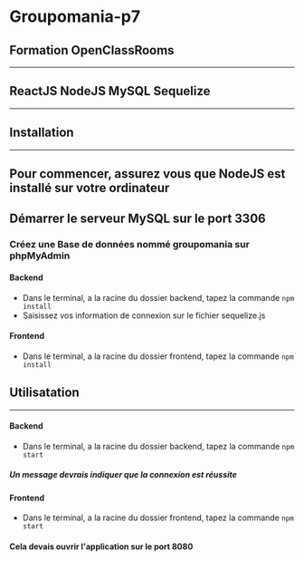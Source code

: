 # Groupomania-p7

## Formation OpenClassRooms

---

## ReactJS NodeJS MySQL Sequelize

---

## Installation

---

## **Pour commencer, assurez vous que NodeJS est installé sur votre ordinateur**

## **Démarrer le serveur MySQL sur le port 3306**

### Créez une Base de données nommé groupomania sur phpMyAdmin

#### Backend

- Dans le terminal, a la racine du dossier backend, tapez la commande
  `npm install`
- Saisissez vos information de connexion sur le fichier sequelize.js

#### Frontend

- Dans le terminal, a la racine du dossier frontend, tapez la commande
  `npm install`

## Utilisatation

---

#### Backend

- Dans le terminal, a la racine du dossier backend, tapez la commande
  `npm start`

##### Un message devrais indiquer que la connexion est réussite

#### Frontend

- Dans le terminal, a la racine du dossier frontend, tapez la commande
  `npm start`

#### Cela devais ouvrir l'application sur le port 8080
